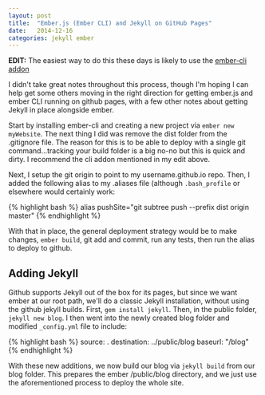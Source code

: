 ```yaml
---
layout: post
title:  "Ember.js (Ember CLI) and Jekyll on GitHub Pages"
date:   2014-12-16
categories: jekyll ember
---
```

**EDIT:** The easiest way to do this these days is likely to use the [ember-cli addon](https://github.com/poetic/ember-cli-github-pages)

I didn't take great notes throughout this process, though I'm hoping I can help get
some others moving in the right direction for getting ember.js and ember CLI running on github pages, with
a few other notes about getting Jekyll in place alongside ember.

Start by installing ember-cli and creating a new project via `ember new myWebsite`.
The next thing I did was remove the dist folder from the .gitignore file. The reason for this is to
be able to deploy with a single git command...tracking your build folder is a big no-no but this is 
quick and dirty. I recommend the cli addon mentioned in my edit above.

Next, I setup the git origin to point to my username.github.io repo. Then, I added the following alias
to my .aliases file (although `.bash_profile` or elsewhere would certainly work:

{% highlight bash %}
alias pushSite="git subtree push --prefix dist origin master"
{% endhighlight %}

With that in place, the general deployment strategy would be to make changes, `ember build`, git add and
commit, run any tests, then run the alias to deploy to github.

## Adding Jekyll

Github supports Jekyll out of the box for its pages, but since we want ember at our root path, we'll do 
a classic Jekyll installation, without using the github jekyll builds. First, `gem install jekyll`. Then, in the public folder, `jekyll new blog`. I then went into the newly created blog folder and modified  `_config.yml` file to
include: 

{% highlight bash %}
source: .
destination: ../public/blog
baseurl: "/blog"
{% endhighlight %}

With these new additions, we now build our blog via `jekyll build` from our blog folder. This prepares 
the ember /public/blog directory, and we just use the aforementioned process to deploy the whole site.


